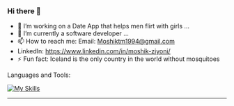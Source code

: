 ### Hi there 👋
- 🔭 I’m working on a Date App that helps men flirt with girls  ...
- 🌱 I’m currently a software developer ...
- 📫 How to reach me: Email: Moshiktm1994@gmail.com 
- LinkedIn: https://www.linkedin.com/in/moshik-ziyoni/
- ⚡ Fun fact: Iceland is the only country in the world without mosquitoes



Languages and Tools:

[![My Skills](https://skillicons.dev/icons?i=,python,react,js,selenium,django,flask,html,css,postgres,aws,ai)](https://skillicons.dev)



---


<!--
**MoshikZiyoni/MoshikZiyoni** is a ✨ _special_ ✨ repository because its `README.md` (this file) appears on your GitHub profile.

Here are some ideas to get you started:


